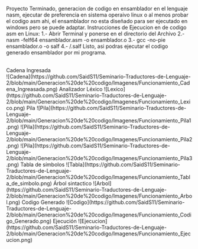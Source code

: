 Proyecto Terminado, generacion de codigo en ensamblador en el lenguaje nasm, ejecutar de preferencia en sistema operaivo linux o al menos probar el codigo asm ahi, el ensamblador no esta diseñado para ser ejecutado en windows pero se puede adaptar.
Instrucciones de Ejecucion en de codigo asm en Linux:
1.- Abrir Terminal y ponerse en el directorio del Archivo
2.- nasm -felf64 ensamblador.asm -o ensamblador.o
3.- gcc -no-pie ensamblador.o -o salf
4.- /.salf
Listo, asi podras ejecutar el codigo generado ensamblador por mi programa.

<br />
Cadena Ingresada
<br />
![Cadena](https://github.com/SaidS11/Seminario-Traductores-de-Lenguaje-2/blob/main/Generacion%20de%20codigo/Imagenes/Funcionamiento_Cadena_Ingreasada.png)
Analizador Léxico
![Lexico](https://github.com/SaidS11/Seminario-Traductores-de-Lenguaje-2/blob/main/Generacion%20de%20codigo/Imagenes/Funcionamiento_Lexico.png)
Pila
![Pila](https://github.com/SaidS11/Seminario-Traductores-de-Lenguaje-2/blob/main/Generacion%20de%20codigo/Imagenes/Funcionamiento_Pila1.png)
![Pila](https://github.com/SaidS11/Seminario-Traductores-de-Lenguaje-2/blob/main/Generacion%20de%20codigo/Imagenes/Funcionamiento_Pila2.png)
![Pila](https://github.com/SaidS11/Seminario-Traductores-de-Lenguaje-2/blob/main/Generacion%20de%20codigo/Imagenes/Funcionamiento_Pila3.png)
Tabla de símbolos
![Tabla](https://github.com/SaidS11/Seminario-Traductores-de-Lenguaje-2/blob/main/Generacion%20de%20codigo/Imagenes/Funcionamiento_Tabla_de_simbolo.png)
Árbol sintactico
![Arbol](https://github.com/SaidS11/Seminario-Traductores-de-Lenguaje-2/blob/main/Generacion%20de%20codigo/Imagenes/Funcionamiento_Arbol.png)
Codigo Generado
![Codigo](https://github.com/SaidS11/Seminario-Traductores-de-Lenguaje-2/blob/main/Generacion%20de%20codigo/Imagenes/Funcionamiento_Codigo_Generado.png)
Ejecución
![Ejecucion](https://github.com/SaidS11/Seminario-Traductores-de-Lenguaje-2/blob/main/Generacion%20de%20codigo/Imagenes/Funcionamiento_Ejecucion.png)
